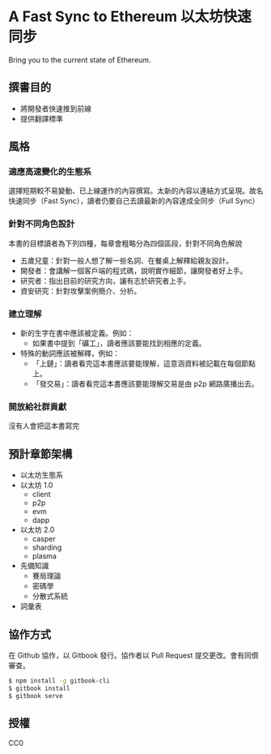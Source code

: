 # A Fast Sync to Ethereum 以太坊快速同步

Bring you to the current state of Ethereum.


## 撰書目的

- 將開發者快速推到前線
- 提供翻譯標準

## 風格

### 適應高速變化的生態系

選擇短期較不易變動、已上線運作的內容撰寫。太新的內容以連結方式呈現。故名快速同步（Fast Sync），讀者仍要自己去讀最新的內容達成全同步（Full Sync）

### 針對不同角色設計

本書的目標讀者為下列四種，每章會粗略分為四個區段，針對不同角色解說

- 五歲兒童：針對一般人想了解一些名詞、在餐桌上解釋給親友設計。
- 開發者：會講解一個客戶端的程式碼，說明實作細節，讓開發者好上手。
- 研究者：指出目前的研究方向，讓有志於研究者上手。
- 資安研究：針對攻擊案例簡介、分析。

### 建立理解

- 新的生字在書中應該被定義。例如：
    - 如果書中提到「礦工」，讀者應該要能找到相應的定義。
- 特殊的動詞應該被解釋，例如：
    - 「上鏈」：讀者看完這本書應該要能理解，這意涵資料被記載在每個節點上。
    - 「發交易」：讀者看完這本書應該要能理解交易是由 p2p 網路廣播出去。

### 開放給社群貢獻

沒有人會把這本書寫完

## 預計章節架構

- 以太坊生態系
- 以太坊 1.0
    - client
    - p2p
    - evm
    - dapp
- 以太坊 2.0
    - casper
    - sharding
    - plasma
- 先備知識
    - 賽局理論
    - 密碼學
    - 分散式系統
- 詞彙表


## 協作方式

在 Github 協作，以 Gitbook 發行。協作者以 Pull Request 提交更改。會有同儕審查。

```bash
$ npm install -g gitbook-cli
$ gitbook install
$ gitbook serve
```


## 授權

CC0